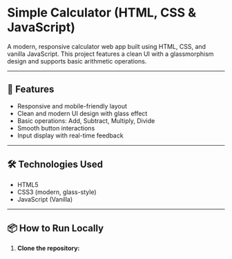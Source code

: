 # Simple Calculator (HTML, CSS & JavaScript)

A modern, responsive calculator web app built using HTML, CSS, and vanilla JavaScript. This project features a clean UI with a glassmorphism design and supports basic arithmetic operations.

---

## 🚀 Features

- Responsive and mobile-friendly layout
- Clean and modern UI design with glass effect
- Basic operations: Add, Subtract, Multiply, Divide
- Smooth button interactions
- Input display with real-time feedback

---

## 🛠 Technologies Used

- HTML5
- CSS3 (modern, glass-style)
- JavaScript (Vanilla)

---

## 📦 How to Run Locally

1. **Clone the repository:**


